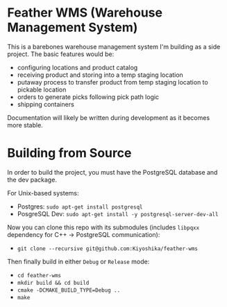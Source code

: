 # Feather WMS (Warehouse Management System)
This is a barebones warehouse management system I'm building as a side project. The basic features would be:
* configuring locations and product catalog
* receiving product and storing into a temp staging location
* putaway process to transfer product from temp staging location to pickable location
* orders to generate picks following pick path logic
* shipping containers

Documentation will likely be written during development as it becomes more stable.

# Building from Source
In order to build the project, you must have the PostgreSQL database and the dev package.

For Unix-based systems:
* Postgres: `sudo apt-get install postgresql` 
* PosgreSQL Dev:  `sudo apt-get install -y postgresql-server-dev-all`

Now you can clone this repo with its submodules (includes `libpqxx` dependency for C++ -> PostgreSQL communication):
* `git clone --recursive git@github.com:Kiyoshika/feather-wms`

Then finally build in either `Debug` or `Release` mode:
* `cd feather-wms`
* `mkdir build && cd build`
* `cmake -DCMAKE_BUILD_TYPE=Debug ..`
* `make`
